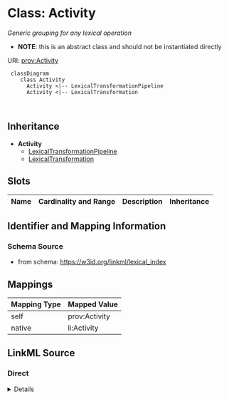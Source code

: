 # Class: Activity
_Generic grouping for any lexical operation_



* __NOTE__: this is an abstract class and should not be instantiated directly


URI: [prov:Activity](http://www.w3.org/ns/prov#Activity)


```{mermaid}
 classDiagram
    class Activity
      Activity <|-- LexicalTransformationPipeline
      Activity <|-- LexicalTransformation
      
      
```




## Inheritance
* **Activity**
    * [LexicalTransformationPipeline](LexicalTransformationPipeline.md)
    * [LexicalTransformation](LexicalTransformation.md)



## Slots

| Name | Cardinality and Range | Description | Inheritance |
| ---  | --- | --- | --- |







## Identifier and Mapping Information







### Schema Source


* from schema: https://w3id.org/linkml/lexical_index





## Mappings

| Mapping Type | Mapped Value |
| ---  | ---  |
| self | prov:Activity |
| native | li:Activity |


## LinkML Source

<!-- TODO: investigate https://stackoverflow.com/questions/37606292/how-to-create-tabbed-code-blocks-in-mkdocs-or-sphinx -->

### Direct

<details>
```yaml
name: Activity
description: Generic grouping for any lexical operation
from_schema: https://w3id.org/linkml/lexical_index
rank: 1000
abstract: true
class_uri: prov:Activity

```
</details>

### Induced

<details>
```yaml
name: Activity
description: Generic grouping for any lexical operation
from_schema: https://w3id.org/linkml/lexical_index
rank: 1000
abstract: true
class_uri: prov:Activity

```
</details>